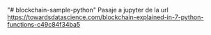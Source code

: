 "# blockchain-sample-python" 
Pasaje a jupyter de la url https://towardsdatascience.com/blockchain-explained-in-7-python-functions-c49c84f34ba5
